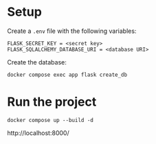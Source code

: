 # Setup

Create a `.env` file with the following variables:
```
FLASK_SECRET_KEY = <secret key>
FLASK_SQLALCHEMY_DATABASE_URI = <database URI>
```

Create the database:
```
docker compose exec app flask create_db
```

# Run the project
```
docker compose up --build -d
```

http://localhost:8000/